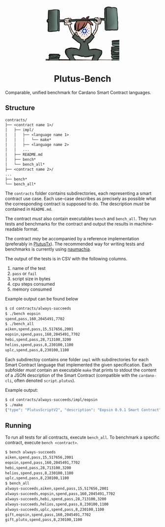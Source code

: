 <div align="center">
<img alt="A person with the Cardano logo as face, lifting heavy weights" src="plutus-bench.png" width="240" />
<h1>Plutus-Bench</h1>
</div>

Comparable, unified benchmark for Cardano Smart Contract languages.


## Structure

```
contracts/
├── <contract name 1>/
│   ├── impl/
│   │   ├── <language name 1>
│   │   │   └── make*
│   │   ├── <language name 2>
│   │   ...
│   ├── README.md
│   ├── bench*
│   └── bench_all*
├── <contract name 2>/
...
├── bench*
└── bench_all*
```

The `contracts` folder contains subdirectories, each representing a smart contract use case.
Each use-case describes as precisely as possible what the corresponding contract is supposed to do.
The description _must_ be contained in `README.md`.

The contract _must_ also contain executables `bench` and `bench_all`.
They run tests and benchmarks for the contract and output the results in machine-readable format.

The contract _may_ be accompanied by a reference implementation (preferably in [PlutusTx](https://plutus.readthedocs.io/en/latest/)).
The recommended way for writing tests and benchmarks is currently using [naumachia](https://github.com/MitchTurner/naumachia).

The output of the tests is in CSV with the following columns.

1. name of the test
1. `pass` or `fail`
1. script size in bytes
1. cpu steps consumed
1. memory consumed

Example output can be found below

```bash
$ cd contracts/always-succeeds
$ ./bench eopsin
spend,pass,160,2045491,7702
$ ./bench_all
aiken,spend,pass,15,517656,2001
eopsin,spend,pass,160,2045491,7702
hebi,spend,pass,28,713100,3200
helios,spend,pass,8,230100,1100
uplc,spend,pass,8,230100,1100
```

Each subdirectoy contains one folder `impl` with subdirectories for each Smart Contract language that implemented the
given specification.
Each subfolder _must_ contain an executable `make` that prints to stdout
the content of a JSON description of the Smart Contract (compatible with the  `cardano-cli`, often denoted `script.plutus`).

Example output:

```bash
$ cd contracts/always-succeeds/impl/eopsin
$ ./make
{"type": "PlutusScriptV2", "description": "Eopsin 0.9.1 Smart Contract", "cborHex": "589e589c01000022232498c8c8cccc0049262498926002533001488101000013263357389201144e616d654572726f723a2076616c696461746f7200498c8c8c8894ccd5cd19b8f002488101000011003133004002001222232498c8004ccc888894ccd5cd19b8f00248810103001100315333573466e3c00922010102001100415333573466e3c0092201010100110051330060020010040030020012200101"}
```

## Running

To run all tests for all contracts, execute `bench_all`.
To benchmark a specific contract, execute `bench <contract>`.

```bash
$ bench always-succeeds
aiken,spend,pass,15,517656,2001
eopsin,spend,pass,160,2045491,7702
hebi,spend,pass,28,713100,3200
helios,spend,pass,8,230100,1100
uplc,spend,pass,8,230100,1100
$ bench_all
always-succeeds,aiken,spend,pass,15,517656,2001
always-succeeds,eopsin,spend,pass,160,2045491,7702
always-succeeds,hebi,spend,pass,28,713100,3200
always-succeeds,helios,spend,pass,8,230100,1100
always-succeeds,uplc,spend,pass,8,230100,1100
gift,eopsin,spend,pass,160,2045491,7702
gift,pluto,spend,pass,8,230100,1100
```
